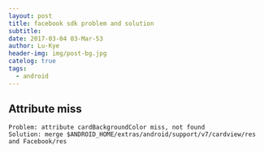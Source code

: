 ```yaml
---
layout: post
title: facebook sdk problem and solution
subtitle: 
date: 2017-03-04 03-Mar-53
author: Lu-Kye
header-img: img/post-bg.jpg
catelog: true
tags: 
  - android
---
```

## Attribute miss
```
Problem: attribute cardBackgroundColor miss, not found
Solution: merge $ANDROID_HOME/extras/android/support/v7/cardview/res and Facebook/res
```
